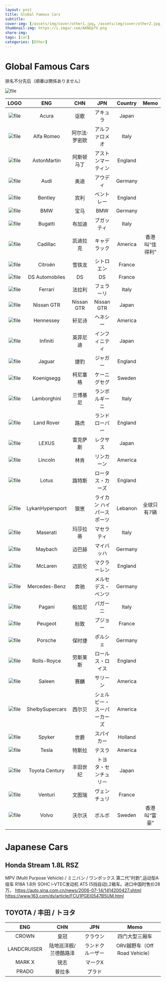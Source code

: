 ```yaml
---
layout: post
title: Global Famous Cars
subtitle: 
cover-img: [/assets/img/cover/other1.jpg, /assets/img/cover/other2.jpg, /assets/img/cover/other3.jpg]
thumbnail-img: https://i.imgur.com/AKNGpfV.png
share-img:
tags: [car]
categories: [Other]
---
```


# Global Famous Cars

排名不分先后（順番は関係ありません）

![file](https://i.imgur.com/AKNGpfV.png)

| LOGO  | ENG  | CHN  | JPN  | Country  | Memo| 
| :------------: | :------------: | :------------: | :------------: | :------------: | :------------: |
| ![file](https://i.imgur.com/JOyDTeG.png) | Acura  | 讴歌  | アキュラ  | Japan  |   |
| ![file](https://i.imgur.com/6GMCLlh.png) | Alfa Romeo | 阿尔法·罗密欧 | アルファロメオ | Italy |  |
| ![file](https://i.imgur.com/IgK3IFa.png) | AstonMartin  | 阿斯顿马丁  | アストンマーティン  | England  |   |
| ![file](https://i.imgur.com/hc3wLPO.png) | Audi  | 奥迪  | アウディ  | Germany  |   |
| ![file](https://i.imgur.com/OzL6NBG.png) | Bentley | 宾利  | ベントレー  | England  |   |
| ![file](https://i.imgur.com/sslOGow.png) | BMW  | 宝马  | BMW  | Germany  |   |
| ![file](https://i.imgur.com/Bh6rBvX.png) | Bugatti  | 布加迪  |  ブガッティ |  Italy |   |
| ![file](https://i.imgur.com/EnBPfbt.png) | Cadillac  | 凯迪拉克  | キャデラック  | America | 香港叫“佳得利”  |
| ![file](https://i.imgur.com/qCAgZuE.png) | Citroën  | 雪铁龙 | シトロエン  | France  |   |
| ![file](https://i.imgur.com/Ts88XHZ.png) | DS Automobiles  | DS | DS  | France  |   |
| ![file](https://i.imgur.com/kKeG58b.png) | Ferrari  | 法拉利  | フェラーリ  | Italy |   |
| ![file](https://i.imgur.com/uAFB8wl.png) | Nissan GTR  | Nissan GTR | Nissan GTR  | Japan  |   |
| ![file](https://i.imgur.com/jwDMuIR.png) | Hennessey | 轩尼诗 | ヘネシー | America |  |
| ![file](https://i.imgur.com/DheOq8d.png) | Infiniti  | 英菲尼迪  | インフィニティ  |  Japan |   |
| ![file](https://i.imgur.com/7NOZkQT.png) | Jaguar   | 捷豹  | ジャガー  | England  |   |
| ![file](https://i.imgur.com/pXV6CqH.png) | Koenigsegg  | 柯尼塞格  | ケーニグセグ  | Sweden  |   |
| ![file](https://i.imgur.com/q3D9atY.png) |  Lamborghini  | 兰博基尼  | ランボルギーニ  | Italy  |   |
| ![file](https://i.imgur.com/t3wXL1e.png) | Land Rover   | 路虎 | ランドローバー  | England  |   |
| ![file](https://i.imgur.com/kyriGZf.png) | LEXUS  | 雷克萨斯  | レクサス  | Japan  |   |
| ![file](https://i.imgur.com/IoDzHf2.png) | Lincoln  | 林肯  | リンカーン  | America  |   |
| ![file](https://i.imgur.com/Kmfe5dv.png) | Lotus  | 路特斯  |  ロータス・カーズ | England  |   |
| ![file](https://i.imgur.com/njuARMC.png) | LykanHypersport  | 狼崽  | ライカン ハイパースポーツ  | Lebanon  | 全球只有7辆  |
| ![file](https://i.imgur.com/QmeYb1w.png) | Maserati  |玛莎拉蒂   | マセラティ  | Italy  |   |
| ![file](https://i.imgur.com/9BK5oFT.png) | Maybach  | 迈巴赫  | マイバッハ  | Germany  |   |
| ![file](https://i.imgur.com/cCnTHJb.png) | McLaren | 迈凯伦  | マクラーレン  | England  |   |
| ![file](https://i.imgur.com/HyqWmC9.png) | Mercedes-Benz  | 奔驰  |  メルセデス・ベンツ | Germany  |   |
| ![file](https://i.imgur.com/ZtKiaZd.png) | Pagani  | 帕加尼  | パガーニ  | Italy  |   |
| ![file](https://i.imgur.com/S7BT3j2.png) | Peugeot  |标致  | プジョー  |  France |   |
| ![file](https://i.imgur.com/rTwZYzs.png) | Porsche  |  保时捷 | ポルシェ  |  Germany |   |
| ![file](https://i.imgur.com/vvMjytC.png) | Rolls-Royce  | 劳斯莱斯  | ロールス・ロイス  | England  |   |
| ![file](https://i.imgur.com/2Od9qMP.png) | Saleen  | 赛麟 | サリーン  |  America |   |
| ![file](https://i.imgur.com/wR5atNr.png) | ShelbySupercars |  西尔贝 | シェルビー・スーパーカーズ  | America  |   |
| ![file](https://i.imgur.com/opdyAEI.png) | Spyker  | 世爵  | スパイカー  |  Holland  |   |
| ![file](https://i.imgur.com/89HyYzL.png) | Tesla  | 特斯拉  | テスラ  | America  |   |
| ![file](https://i.imgur.com/T9SkPee.png) | Toyota Century  | 丰田世纪 | トヨタ・センチュリー  | Japan   |   |
| ![file](https://i.imgur.com/cuw6fPk.png) | Venturi  |  文图瑞 | ヴェンチュリ  | France |   |
| ![file](https://i.imgur.com/UggKHPC.png) | Volvo  | 沃尔沃  |  ボルボ | Sweden  | 香港叫“富豪”  |
|  |  |  |  |  |  |

# Japanese Cars
## Honda Stream 1.8L RSZ
MPV (Multi Purpose Vehicle) / ミニバン / ワンボックス
第二代"时韵",运动型A级车
R18A 1.8升 SOHC i-VTEC发动机
AT5 (5挡自动),2箱车。进口中国时售价28万。
https://auto.sina.com.cn/news/2006-07-14/1414200427.shtml
https://www.163.com/dy/article/FCU1PGEI0547B5UM.html


## TOYOTA / 丰田 / トヨタ
| ENG  | CHN  | JPN | Memo| 
| :-: | :-: | :-: | :-: |
| CROWN | 皇冠 | クラウン |四门大型三厢车 | 
| LANDCRUISER | 陆地巡洋舰/兰德酷路泽 | ランドクルーザー | ORV越野车（Off Road Vehicle）| 
| MARK X | 锐志 | マークX  | | 
| PRADO | 普拉多 | プラド | | 










